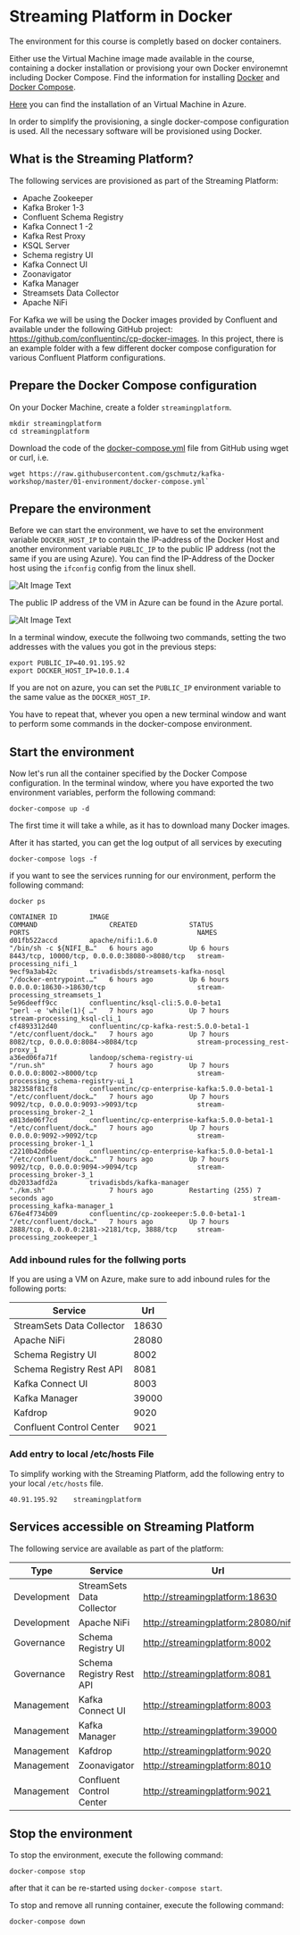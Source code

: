 # Streaming Platform in Docker
The environment for this course is completly based on docker containers. 

Either use the Virtual Machine image made available in the course, containing a docker installation or provisiong your own Docker environemnt including Docker Compose. Find the information for installing [Docker](https://docs.docker.com/install/#supported-platforms) and [Docker Compose](https://docs.docker.com/compose/install/).
 
[Here](../00-setup/README.md) you can find the installation of an Virtual Machine in Azure. 

In order to simplify the provisioning, a single docker-compose configuration is used. All the necessary software will be provisioned using Docker. 

## What is the Streaming Platform?

The following services are provisioned as part of the Streaming Platform: 

 * Apache Zookeeper
 * Kafka Broker 1-3
 * Confluent Schema Registry
 * Kafka Connect 1 -2 
 * Kafka Rest Proxy
 * KSQL Server
 * Schema registry UI
 * Kafka Connect UI
 * Zoonavigator
 * Kafka Manager
 * Streamsets Data Collector
 * Apache NiFi

For Kafka we will be using the Docker images provided by Confluent and available under the following GitHub project: <https://github.com/confluentinc/cp-docker-images>. In this project, there is an example folder with a few different docker compose configuration for various Confluent Platform configurations. 

## Prepare the Docker Compose configuration

On your Docker Machine, create a folder `streamingplatform`. 

```
mkdir streamingplatform
cd streamingplatform
```

Download the code of the [docker-compose.yml](docker-compose.yml) file from GitHub using wget or curl, i.e. 

```
wget https://raw.githubusercontent.com/gschmutz/kafka-workshop/master/01-environment/docker-compose.yml`
```

## Prepare the environment

Before we can start the environment, we have to set the environment variable `DOCKER_HOST_IP` to contain the IP-address of the Docker Host and another environment variable `PUBLIC_IP` to the public IP address (not the same if you are using Azure). 
You can find the IP-Address of the Docker host using the `ifconfig` config from the linux shell. 

![Alt Image Text](./images/get-ipaddress-dockerhost.png "Schema Registry UI")

The public IP address of the VM in Azure can be found in the Azure portal.

![Alt Image Text](./images/get-ipaddress-azure.png "Schema Registry UI")

In a terminal window, execute the follwoing two commands, setting the two addresses with the values you got in the previous steps:

```
export PUBLIC_IP=40.91.195.92
export DOCKER_HOST_IP=10.0.1.4
```

If you are not on azure, you can set the `PUBLIC_IP` environment variable to the same value as the `DOCKER_HOST_IP`.

You have to repeat that, whever you open a new terminal window and want to perform some commands in the docker-compose environment. 

## Start the environment

Now let's run all the container specified by the Docker Compose configuration. In the terminal window, where you have exported the two environment variables, perform the following command:

```
docker-compose up -d
```

The first time it will take a while, as it has to download many Docker images.

After it has started, you can get the log output of all services by executing
 
```
docker-compose logs -f
```

if you want to see the services running for our environment, perform the following command:

```
docker ps

CONTAINER ID        IMAGE                                            COMMAND                  CREATED             STATUS                           PORTS                                          NAMES
d01fb522accd        apache/nifi:1.6.0                                "/bin/sh -c ${NIFI_B…"   6 hours ago         Up 6 hours                       8443/tcp, 10000/tcp, 0.0.0.0:38080->8080/tcp   stream-processing_nifi_1
9ecf9a3ab42c        trivadisbds/streamsets-kafka-nosql               "/docker-entrypoint.…"   6 hours ago         Up 6 hours                       0.0.0.0:18630->18630/tcp                       stream-processing_streamsets_1
5e96deeff9cc        confluentinc/ksql-cli:5.0.0-beta1                "perl -e 'while(1){ …"   7 hours ago         Up 7 hours                                                                      stream-processing_ksql-cli_1
cf4893312d40        confluentinc/cp-kafka-rest:5.0.0-beta1-1         "/etc/confluent/dock…"   7 hours ago         Up 7 hours                       8082/tcp, 0.0.0.0:8084->8084/tcp               stream-processing_rest-proxy_1
a36ed06fa71f        landoop/schema-registry-ui                       "/run.sh"                7 hours ago         Up 7 hours                       0.0.0.0:8002->8000/tcp                         stream-processing_schema-registry-ui_1
382358f81cf8        confluentinc/cp-enterprise-kafka:5.0.0-beta1-1   "/etc/confluent/dock…"   7 hours ago         Up 7 hours                       9092/tcp, 0.0.0.0:9093->9093/tcp               stream-processing_broker-2_1
e813de06f7cd        confluentinc/cp-enterprise-kafka:5.0.0-beta1-1   "/etc/confluent/dock…"   7 hours ago         Up 7 hours                       0.0.0.0:9092->9092/tcp                         stream-processing_broker-1_1
c2210b42db6e        confluentinc/cp-enterprise-kafka:5.0.0-beta1-1   "/etc/confluent/dock…"   7 hours ago         Up 7 hours                       9092/tcp, 0.0.0.0:9094->9094/tcp               stream-processing_broker-3_1
db2033adfd2a        trivadisbds/kafka-manager                        "./km.sh"                7 hours ago         Restarting (255) 7 seconds ago                                                  stream-processing_kafka-manager_1
676e4f734b09        confluentinc/cp-zookeeper:5.0.0-beta1-1          "/etc/confluent/dock…"   7 hours ago         Up 7 hours                       2888/tcp, 0.0.0.0:2181->2181/tcp, 3888/tcp     stream-processing_zookeeper_1
```

### Add inbound rules for the follwing ports
If you are using a VM on Azure, make sure to add inbound rules for the following ports:

Service | Url
------- | -------------
StreamSets Data Collector | 18630
Apache NiFi | 28080
Schema Registry UI  | 8002
Schema Registry Rest API  | 8081
Kafka Connect UI  | 8003
Kafka Manager  | 39000
Kafdrop  | 9020
Confluent Control Center | 9021


### Add entry to local /etc/hosts File
To simplify working with the Streaming Platform, add the following entry to your local `/etc/hosts` file. 

```
40.91.195.92	streamingplatform
```

## Services accessible on Streaming Platform
The following service are available as part of the platform:

Type | Service | Url
------|------- | -------------
Development | StreamSets Data Collector | <http://streamingplatform:18630>
Development | Apache NiFi | <http://streamingplatform:28080/nifi>
Governance | Schema Registry UI  | <http://streamingplatform:8002>
Governance | Schema Registry Rest API  | <http://streamingplatform:8081>
Management | Kafka Connect UI | <http://streamingplatform:8003>
Management | Kafka Manager  | <http://streamingplatform:39000>
Management | Kafdrop  | <http://streamingplatform:9020>
Management | Zoonavigator  | <http://streamingplatform:8010>
Management | Confluent Control Center | <http://streamingplatform:9021>


## Stop the environment
To stop the environment, execute the following command:

```
docker-compose stop
```

after that it can be re-started using `docker-compose start`.

To stop and remove all running container, execute the following command:

```
docker-compose down
```

